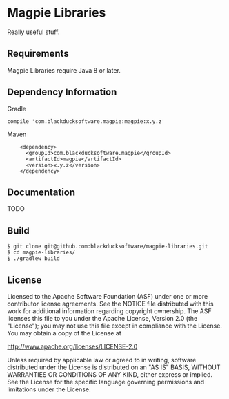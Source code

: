 # Magpie Libraries

Really useful stuff.

## Requirements

Magpie Libraries require Java 8 or later.

## Dependency Information

Gradle
````
compile 'com.blackducksoftware.magpie:magpie:x.y.z'
````

Maven
````
    <dependency>
      <groupId>com.blackducksoftware.magpie</groupId>
      <artifactId>magpie</artifactId>
      <version>x.y.z</version>
    </dependency>
````

## Documentation

TODO

## Build

````
$ git clone git@github.com:blackducksoftware/magpie-libraries.git
$ cd magpie-libraries/
$ ./gradlew build
````

## License

Licensed to the Apache Software Foundation (ASF) under one
or more contributor license agreements.  See the NOTICE file
distributed with this work for additional information
regarding copyright ownership.  The ASF licenses this file
to you under the Apache License, Version 2.0 (the
"License"); you may not use this file except in compliance
with the License.  You may obtain a copy of the License at

  http://www.apache.org/licenses/LICENSE-2.0

Unless required by applicable law or agreed to in writing,
software distributed under the License is distributed on an
"AS IS" BASIS, WITHOUT WARRANTIES OR CONDITIONS OF ANY
KIND, either express or implied.  See the License for the
specific language governing permissions and limitations
under the License.
